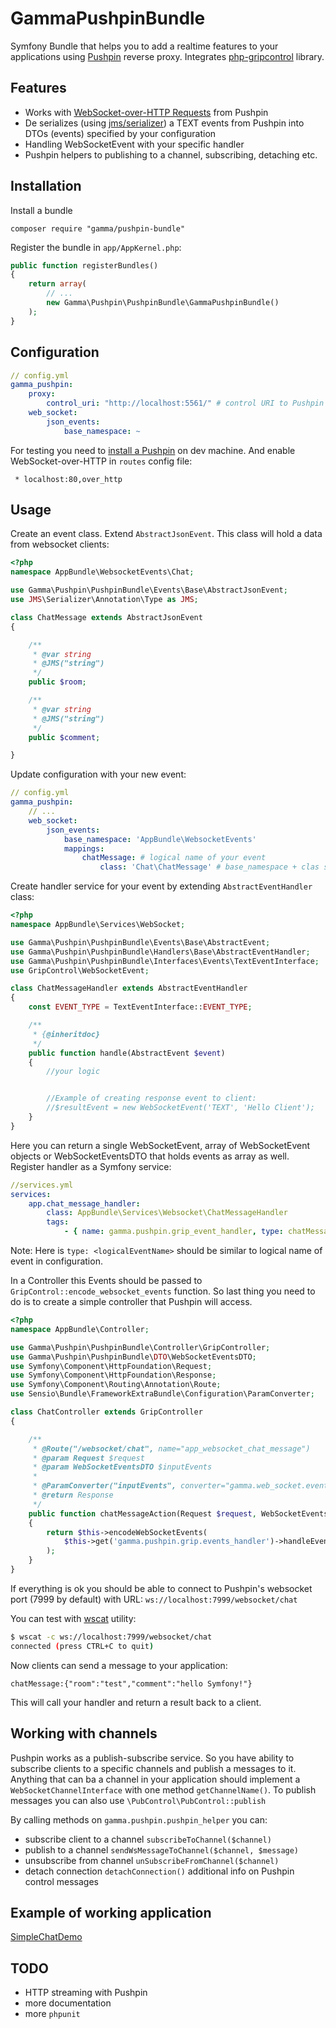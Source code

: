 # GammaPushpinBundle
Symfony Bundle that helps you to add a realtime features to your applications using [Pushpin](http://pushpin.org/) reverse proxy. Integrates [php-gripcontrol](https://github.com/fanout/php-gripcontrol) library.

Features
------------
- Works with [WebSocket-over-HTTP Requests](https://github.com/fanout/pushpin/blob/master/docs/websocket-over-http.md) from Pushpin
- De serializes (using [jms/serializer](http://jmsyst.com/libs/serializer)) a TEXT events from Pushpin into DTOs (events) specified by your configuration
- Handling WebSocketEvent with your specific handler
- Pushpin helpers to publishing to a channel, subscribing, detaching etc.

Installation
------------
Install a bundle

    composer require "gamma/pushpin-bundle"

Register the bundle in `app/AppKernel.php`:

``` php
public function registerBundles()
{
    return array(
        // ...
        new Gamma\Pushpin\PushpinBundle\GammaPushpinBundle()
    );
}
```

Configuration
------------
```yaml
// config.yml
gamma_pushpin:
    proxy:
        control_uri: "http://localhost:5561/" # control URI to Pushpin
    web_socket:
        json_events:
            base_namespace: ~
```
For testing you need to [install a Pushpin](http://pushpin.org/docs/#install) on dev machine.
And enable WebSocket-over-HTTP in ```routes``` config file:

``` * localhost:80,over_http```

Usage
------------
Create an event class. Extend ```AbstractJsonEvent```. This class will hold a data from websocket clients:
```php
<?php
namespace AppBundle\WebsocketEvents\Chat;

use Gamma\Pushpin\PushpinBundle\Events\Base\AbstractJsonEvent;
use JMS\Serializer\Annotation\Type as JMS;

class ChatMessage extends AbstractJsonEvent
{

    /**
     * @var string
     * @JMS("string")
     */
    public $room;

    /**
     * @var string
     * @JMS("string")
     */
    public $comment;

}
```
Update configuration with your new event:
```yaml
// config.yml
gamma_pushpin:
    // ...
    web_socket:
        json_events:
            base_namespace: 'AppBundle\WebsocketEvents'
            mappings:
                chatMessage: # logical name of your event
                    class: 'Chat\ChatMessage' # base_namespace + clas should give fully qualified class name
```
Create handler service for your event by extending ```AbstractEventHandler``` class:
```php
<?php
namespace AppBundle\Services\WebSocket;

use Gamma\Pushpin\PushpinBundle\Events\Base\AbstractEvent;
use Gamma\Pushpin\PushpinBundle\Handlers\Base\AbstractEventHandler;
use Gamma\Pushpin\PushpinBundle\Interfaces\Events\TextEventInterface;
use GripControl\WebSocketEvent;

class ChatMessageHandler extends AbstractEventHandler
{
    const EVENT_TYPE = TextEventInterface::EVENT_TYPE;

    /**
     * {@inheritdoc}
     */
    public function handle(AbstractEvent $event)
    {
        //your logic


        //Example of creating response event to client:
        //$resultEvent = new WebSocketEvent('TEXT', 'Hello Client');
    }
}
````
Here you can return a single WebSocketEvent, array of WebSocketEvent objects or WebSocketEventsDTO that holds events as array as well.
Register handler as a Symfony service:
```YAML
//services.yml
services:
    app.chat_message_handler:
        class: AppBundle\Services\Websocket\ChatMessageHandler
        tags:
            - { name: gamma.pushpin.grip_event_handler, type: chatMessage }
```
Note: Here is ```type: <logicalEventName>``` should be similar to logical name of event in configuration.

In a Controller this Events should be passed to ```GripControl::encode_websocket_events``` function.
So last thing you need to do is to create a simple controller that Pushpin will access.
```php
<?php
namespace AppBundle\Controller;

use Gamma\Pushpin\PushpinBundle\Controller\GripController;
use Gamma\Pushpin\PushpinBundle\DTO\WebSocketEventsDTO;
use Symfony\Component\HttpFoundation\Request;
use Symfony\Component\HttpFoundation\Response;
use Symfony\Component\Routing\Annotation\Route;
use Sensio\Bundle\FrameworkExtraBundle\Configuration\ParamConverter;

class ChatController extends GripController
{

    /**
     * @Route("/websocket/chat", name="app_websocket_chat_message")
     * @param Request $request
     * @param WebSocketEventsDTO $inputEvents
     *
     * @ParamConverter("inputEvents", converter="gamma.web_socket.events", options={"format": "json"})
     * @return Response
     */
    public function chatMessageAction(Request $request, WebSocketEventsDTO $inputEvents)
    {
        return $this->encodeWebSocketEvents(
            $this->get('gamma.pushpin.grip.events_handler')->handleEvents($inputEvents)
        );
    }
}
```
If everything is ok you should be able to connect to Pushpin's websocket port (7999 by default) with URL:
`ws://localhost:7999/websocket/chat`

You can test with [wscat](https://www.npmjs.com/package/wscat) utility:
```bash
$ wscat -c ws://localhost:7999/websocket/chat
connected (press CTRL+C to quit)
```
Now clients can send a message to your application:
```
chatMessage:{"room":"test","comment":"hello Symfony!"}
```

This will call your handler and return a result back to a client.

Working with channels
------------
Pushpin works as a publish-subscribe service. So you have ability to subscribe clients to a specific channels and publish a messages to it.
Anything that can ba a channel in your application should implement a ```WebSocketChannelInterface``` with one method ```getChannelName()```.
To publish messages you can also use ```\PubControl\PubControl::publish```

By calling methods on ```gamma.pushpin.pushpin_helper``` you can:
 - subscribe client to a channel ```subscribeToChannel($channel)```
 - publish to a channel ```sendWsMessageToChannel($channel, $message)```
 - unsubscribe from channel ```unSubscribeFromChannel($channel)```
 - detach connection ```detachConnection()```
additional info on Pushpin control messages

Example of working application
------------
[SimpleChatDemo](https://github.com/smart-gamma/simple-chat-demo)

TODO
------------
- HTTP streaming with Pushpin
- more documentation
- more ```phpunit```